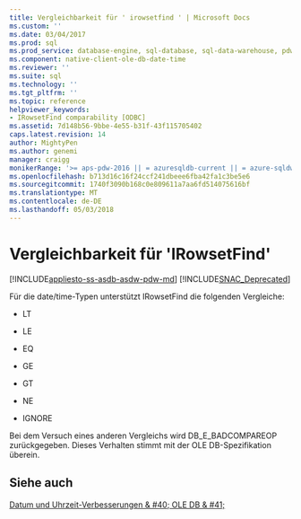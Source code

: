 ```yaml
---
title: Vergleichbarkeit für ' irowsetfind ' | Microsoft Docs
ms.custom: ''
ms.date: 03/04/2017
ms.prod: sql
ms.prod_service: database-engine, sql-database, sql-data-warehouse, pdw
ms.component: native-client-ole-db-date-time
ms.reviewer: ''
ms.suite: sql
ms.technology: ''
ms.tgt_pltfrm: ''
ms.topic: reference
helpviewer_keywords:
- IRowsetFind comparability [ODBC]
ms.assetid: 7d148b56-9bbe-4e55-b31f-43f115705402
caps.latest.revision: 14
author: MightyPen
ms.author: genemi
manager: craigg
monikerRange: '>= aps-pdw-2016 || = azuresqldb-current || = azure-sqldw-latest || >= sql-server-2016 || = sqlallproducts-allversions'
ms.openlocfilehash: b713d16c16f24ccf241dbeee6fba42fa1c3be5e6
ms.sourcegitcommit: 1740f3090b168c0e809611a7aa6fd514075616bf
ms.translationtype: MT
ms.contentlocale: de-DE
ms.lasthandoff: 05/03/2018
---
```

# <a name="comparability-for-irowsetfind"></a>Vergleichbarkeit für 'IRowsetFind'
[!INCLUDE[appliesto-ss-asdb-asdw-pdw-md](../../includes/appliesto-ss-asdb-asdw-pdw-md.md)]
[!INCLUDE[SNAC_Deprecated](../../includes/snac-deprecated.md)]

  Für die date/time-Typen unterstützt IRowsetFind die folgenden Vergleiche:  
  
-   LT  
  
-   LE  
  
-   EQ  
  
-   GE  
  
-   GT  
  
-   NE  
  
-   IGNORE  
  
 Bei dem Versuch eines anderen Vergleichs wird DB_E_BADCOMPAREOP zurückgegeben. Dieses Verhalten stimmt mit der OLE DB-Spezifikation überein.  
  
## <a name="see-also"></a>Siehe auch  
 [Datum und Uhrzeit-Verbesserungen & #40; OLE DB & #41;](../../relational-databases/native-client-ole-db-date-time/date-and-time-improvements-ole-db.md)  
  
  
